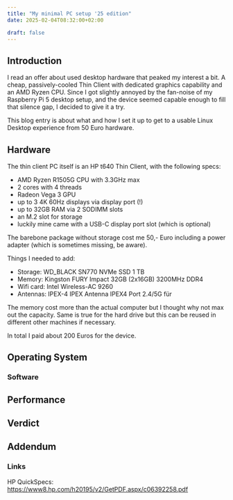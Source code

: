 ```yaml
---
title: "My minimal PC setup '25 edition"
date: 2025-02-04T08:32:00+02:00

draft: false
---
```


## Introduction

I read an offer about used desktop hardware that peaked my interest a bit. 
A cheap, passively-cooled Thin Client with dedicated graphics capability and
an AMD Ryzen CPU.
Since I got slightly annoyed by the fan-noise of my Raspberry Pi 5 desktop 
setup, and the device seemed capable enough to fill that silence gap, 
I decided to give it a try. 

This blog entry is about what and how I set it up to get to a usable Linux 
Desktop experience from 50 Euro hardware. 

## Hardware

The thin client PC itself is an HP t640 Thin Client, with the following specs: 

- AMD Ryzen R1505G CPU with 3.3GHz max
- 2 cores with 4 threads
- Radeon Vega 3 GPU
- up to 3 4K 60Hz displays via display port (!)
- up to 32GB RAM via 2 SODIMM slots
- an M.2 slot for storage
- luckily mine came with a USB-C display port slot (which is optional)

The barebone package without storage cost me 50,- Euro including a power 
adapter (which is sometimes missing, be aware).

Things I needed to add: 

- Storage: WD_BLACK SN770 NVMe SSD 1 TB
- Memory: Kingston FURY Impact 32GB (2x16GB) 3200MHz DDR4
- Wifi card: Intel Wireless-AC 9260
- Antennas: IPEX-4 IPEX Antenna IPEX4 Port 2.4/5G für

The memory cost more than the actual computer but I thought why not max out
the capacity. Same is true for the hard drive but this can be reused in 
different other machines if necessary.  

In total I paid about 200 Euros for the device.  

## Operating System 



### Software

## Performance

## Verdict

## Addendum

### Links

HP QuickSpecs: https://www8.hp.com/h20195/v2/GetPDF.aspx/c06392258.pdf